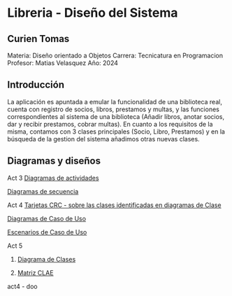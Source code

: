 # Libreria - Diseño del Sistema
## Curien Tomas

Materia: Diseño orientado a Objetos
Carrera: Tecnicatura en Programacion
Profesor: Matias Velasquez
Año: 2024

## Introducción

La aplicación es apuntada a emular la funcionalidad de una biblioteca real, cuenta con registro de socios, libros, prestamos y multas, y las funciones correspondientes al sistema de una biblioteca (Añadir libros, anotar socios, dar y recibir prestamos, cobrar multas).
En cuanto a los requisitos de la misma, contamos con 3 clases principales (Socio, Libro, Prestamos) y en la búsqueda de la gestion del sistema añadimos otras nuevas clases. 

## Diagramas y diseños
Act 3 
[Diagramas de actividades](https://drive.google.com/file/d/1Q5pgXOs71D36aSr-L-rADOScCIqzp0sO/view?usp=sharing)

[Diagramas de secuencia](https://drive.google.com/file/d/1lH5epl3AP2Li1_J3yHKMl4IGl2gspqX4/view?usp=sharing)

Act 4
[Tarjetas CRC - sobre las clases identificadas en diagramas de Clase](https://docs.google.com/spreadsheets/d/1_SvK9seg4zasf2GrJqSLAQHd1Pc5awjb5MXDngV2dhQ/edit?pli=1&gid=0#gid=0)


[Diagramas de Caso de Uso](https://drive.google.com/file/d/1BfsGSd2ejmo_20dJcLSBKG6eRkbjEJwN/view)


[Escenarios de Caso de Uso](https://docs.google.com/spreadsheets/d/1L_38gxpGln6rna0x9WUHJRzYfIoQHOxCPKmkDgBggpw/edit?gid=0#gid=0)

Act 5
1. [Diagrama de Clases](https://drive.google.com/file/d/1S2wK_9uQSPDAi1kkQA1nZxN6fiSkRSB8/view?usp=sharing)
  
2. [Matriz CLAE](https://docs.google.com/spreadsheets/d/1683QtYWfxxq2n79ozuaQz8v55NtUB4GREpkFiXUIh44/edit?usp=sharing)  


act4 - doo
